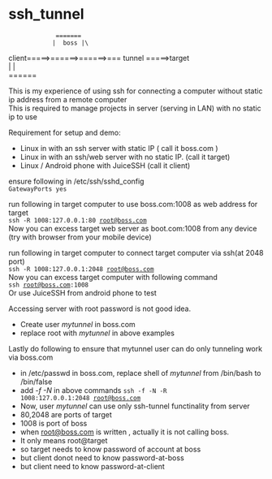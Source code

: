 # ssh_tunnel
                 =======
                |  boss |\
client=====>======>======>=== tunnel =====>target\
                |       |\
                 ======
                
This is my experience of using ssh for connecting a computer without static ip address from a remote computer\
This is required to manage projects in server (serving in LAN) with no static ip to use

Requirement for setup and demo:
- Linux in with an ssh server with static IP ( call it boss.com )
- Linux in with an ssh/web server with no static IP. (call it target)
- Linux / Android phone with JuiceSSH (call it client)

ensure following in /etc/ssh/sshd_config\
<code>GatewayPorts yes</code>

run following in target computer to use boss.com:1008 as web address for target \
<code>ssh -R 1008:127.0.0.1:80 root@boss.com</code>\
Now you can excess target web server as boot.com:1008 from any device (try with browser from your mobile device)

run following in target computer to connect target computer via ssh(at 2048 port)\
<code>ssh -R 1008:127.0.0.1:2048 root@boss.com</code>\
Now you can excess target computer with following command\
<code>ssh root@boss.com:1008</code>\
Or use JuiceSSH from android phone to test

Accessing server with root password is not good idea.
- Create user *mytunnel* in boss.com
- replace root with *mytunnel* in above examples

Lastly do following to ensure that mytunnel user can do only tunneling work via boss.com
- in /etc/passwd in boss.com, replace shell of *mytunnel* from /bin/bash to /bin/false
- add *-f -N* in above commands
<code>ssh -f -N -R 1008:127.0.0.1:2048 root@boss.com</code>
- Now, user *mytunnel* can use only ssh-tunnel functinality from server
- 80,2048 are ports of target
- 1008 is port of boss
- when root@boss.com is written , actually it is not calling boss.
- It only means root@target
- so target needs to know password of account at boss
- but client donot need to know password-at-boss
- but client need to know password-at-client
